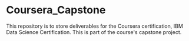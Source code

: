 # Coursera_Capstone
This repository is to store deliverables for the Coursera certification, IBM Data Science Certification.  This is part of the course's capstone project.

